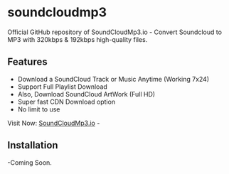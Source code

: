 # soundcloudmp3
Official GitHub repository of SoundCloudMp3.io - Convert Soundcloud to MP3 with 320kbps &amp; 192kbps high-quality files.
## Features

- Download a SoundCloud Track or Music Anytime (Working 7x24)
- Support Full Playlist Download
- Also, Download SoundCloud ArtWork (Full HD)
- Super fast CDN Download option
- No limit to use

Visit Now: [SoundCloudMp3.io](https://soundcloudmp3.io/) -
 
## Installation
-Coming Soon.
